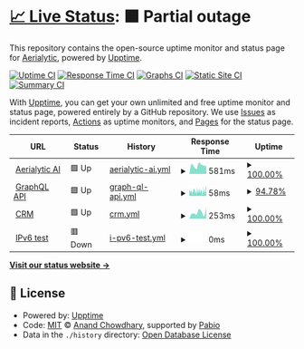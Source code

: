 # [📈 Live Status](https://status.aerialytic.ai): <!--live status--> **🟧 Partial outage**

This repository contains the open-source uptime monitor and status page for [Aerialytic](www.aerialytic.ai), powered by [Upptime](https://github.com/upptime/upptime).

[![Uptime CI](https://github.com/aerialytic/status/workflows/Uptime%20CI/badge.svg)](https://github.com/aerialytic/status/actions?query=workflow%3A%22Uptime+CI%22)
[![Response Time CI](https://github.com/aerialytic/status/workflows/Response%20Time%20CI/badge.svg)](https://github.com/aerialytic/status/actions?query=workflow%3A%22Response+Time+CI%22)
[![Graphs CI](https://github.com/aerialytic/status/workflows/Graphs%20CI/badge.svg)](https://github.com/aerialytic/status/actions?query=workflow%3A%22Graphs+CI%22)
[![Static Site CI](https://github.com/aerialytic/status/workflows/Static%20Site%20CI/badge.svg)](https://github.com/aerialytic/status/actions?query=workflow%3A%22Static+Site+CI%22)
[![Summary CI](https://github.com/aerialytic/status/workflows/Summary%20CI/badge.svg)](https://github.com/aerialytic/status/actions?query=workflow%3A%22Summary+CI%22)

With [Upptime](https://upptime.js.org), you can get your own unlimited and free uptime monitor and status page, powered entirely by a GitHub repository. We use [Issues](https://github.com/aerialytic/status/issues) as incident reports, [Actions](https://github.com/aerialytic/status/actions) as uptime monitors, and [Pages](https://status.aerialytic.ai) for the status page.

<!--start: status pages-->
<!-- This summary is generated by Upptime (https://github.com/upptime/upptime) -->
<!-- Do not edit this manually, your changes will be overwritten -->
<!-- prettier-ignore -->
| URL | Status | History | Response Time | Uptime |
| --- | ------ | ------- | ------------- | ------ |
| <img alt="" src="https://icons.duckduckgo.com/ip3/aerialytic.ai.ico" height="13"> [Aerialytic AI](https://aerialytic.ai) | 🟩 Up | [aerialytic-ai.yml](https://github.com/Aerialytic/Status/commits/HEAD/history/aerialytic-ai.yml) | <details><summary><img alt="Response time graph" src="./graphs/aerialytic-ai/response-time-week.png" height="20"> 581ms</summary><br><a href="https://status.aerialytic.ai/history/aerialytic-ai"><img alt="Response time 394" src="https://img.shields.io/endpoint?url=https%3A%2F%2Fraw.githubusercontent.com%2FAerialytic%2FStatus%2FHEAD%2Fapi%2Faerialytic-ai%2Fresponse-time.json"></a><br><a href="https://status.aerialytic.ai/history/aerialytic-ai"><img alt="24-hour response time 0" src="https://img.shields.io/endpoint?url=https%3A%2F%2Fraw.githubusercontent.com%2FAerialytic%2FStatus%2FHEAD%2Fapi%2Faerialytic-ai%2Fresponse-time-day.json"></a><br><a href="https://status.aerialytic.ai/history/aerialytic-ai"><img alt="7-day response time 581" src="https://img.shields.io/endpoint?url=https%3A%2F%2Fraw.githubusercontent.com%2FAerialytic%2FStatus%2FHEAD%2Fapi%2Faerialytic-ai%2Fresponse-time-week.json"></a><br><a href="https://status.aerialytic.ai/history/aerialytic-ai"><img alt="30-day response time 630" src="https://img.shields.io/endpoint?url=https%3A%2F%2Fraw.githubusercontent.com%2FAerialytic%2FStatus%2FHEAD%2Fapi%2Faerialytic-ai%2Fresponse-time-month.json"></a><br><a href="https://status.aerialytic.ai/history/aerialytic-ai"><img alt="1-year response time 410" src="https://img.shields.io/endpoint?url=https%3A%2F%2Fraw.githubusercontent.com%2FAerialytic%2FStatus%2FHEAD%2Fapi%2Faerialytic-ai%2Fresponse-time-year.json"></a></details> | <details><summary><a href="https://status.aerialytic.ai/history/aerialytic-ai">100.00%</a></summary><a href="https://status.aerialytic.ai/history/aerialytic-ai"><img alt="All-time uptime 99.74%" src="https://img.shields.io/endpoint?url=https%3A%2F%2Fraw.githubusercontent.com%2FAerialytic%2FStatus%2FHEAD%2Fapi%2Faerialytic-ai%2Fuptime.json"></a><br><a href="https://status.aerialytic.ai/history/aerialytic-ai"><img alt="24-hour uptime 100.00%" src="https://img.shields.io/endpoint?url=https%3A%2F%2Fraw.githubusercontent.com%2FAerialytic%2FStatus%2FHEAD%2Fapi%2Faerialytic-ai%2Fuptime-day.json"></a><br><a href="https://status.aerialytic.ai/history/aerialytic-ai"><img alt="7-day uptime 100.00%" src="https://img.shields.io/endpoint?url=https%3A%2F%2Fraw.githubusercontent.com%2FAerialytic%2FStatus%2FHEAD%2Fapi%2Faerialytic-ai%2Fuptime-week.json"></a><br><a href="https://status.aerialytic.ai/history/aerialytic-ai"><img alt="30-day uptime 99.90%" src="https://img.shields.io/endpoint?url=https%3A%2F%2Fraw.githubusercontent.com%2FAerialytic%2FStatus%2FHEAD%2Fapi%2Faerialytic-ai%2Fuptime-month.json"></a><br><a href="https://status.aerialytic.ai/history/aerialytic-ai"><img alt="1-year uptime 99.64%" src="https://img.shields.io/endpoint?url=https%3A%2F%2Fraw.githubusercontent.com%2FAerialytic%2FStatus%2FHEAD%2Fapi%2Faerialytic-ai%2Fuptime-year.json"></a></details>
| <img alt="" src="https://icons.duckduckgo.com/ip3/aerialytic.ai.ico" height="13"> [GraphQL API](https://aerialytic.ai) | 🟩 Up | [graph-ql-api.yml](https://github.com/Aerialytic/Status/commits/HEAD/history/graph-ql-api.yml) | <details><summary><img alt="Response time graph" src="./graphs/graph-ql-api/response-time-week.png" height="20"> 58ms</summary><br><a href="https://status.aerialytic.ai/history/graph-ql-api"><img alt="Response time 61" src="https://img.shields.io/endpoint?url=https%3A%2F%2Fraw.githubusercontent.com%2FAerialytic%2FStatus%2FHEAD%2Fapi%2Fgraph-ql-api%2Fresponse-time.json"></a><br><a href="https://status.aerialytic.ai/history/graph-ql-api"><img alt="24-hour response time 50" src="https://img.shields.io/endpoint?url=https%3A%2F%2Fraw.githubusercontent.com%2FAerialytic%2FStatus%2FHEAD%2Fapi%2Fgraph-ql-api%2Fresponse-time-day.json"></a><br><a href="https://status.aerialytic.ai/history/graph-ql-api"><img alt="7-day response time 58" src="https://img.shields.io/endpoint?url=https%3A%2F%2Fraw.githubusercontent.com%2FAerialytic%2FStatus%2FHEAD%2Fapi%2Fgraph-ql-api%2Fresponse-time-week.json"></a><br><a href="https://status.aerialytic.ai/history/graph-ql-api"><img alt="30-day response time 56" src="https://img.shields.io/endpoint?url=https%3A%2F%2Fraw.githubusercontent.com%2FAerialytic%2FStatus%2FHEAD%2Fapi%2Fgraph-ql-api%2Fresponse-time-month.json"></a><br><a href="https://status.aerialytic.ai/history/graph-ql-api"><img alt="1-year response time 62" src="https://img.shields.io/endpoint?url=https%3A%2F%2Fraw.githubusercontent.com%2FAerialytic%2FStatus%2FHEAD%2Fapi%2Fgraph-ql-api%2Fresponse-time-year.json"></a></details> | <details><summary><a href="https://status.aerialytic.ai/history/graph-ql-api">94.78%</a></summary><a href="https://status.aerialytic.ai/history/graph-ql-api"><img alt="All-time uptime 99.89%" src="https://img.shields.io/endpoint?url=https%3A%2F%2Fraw.githubusercontent.com%2FAerialytic%2FStatus%2FHEAD%2Fapi%2Fgraph-ql-api%2Fuptime.json"></a><br><a href="https://status.aerialytic.ai/history/graph-ql-api"><img alt="24-hour uptime 96.85%" src="https://img.shields.io/endpoint?url=https%3A%2F%2Fraw.githubusercontent.com%2FAerialytic%2FStatus%2FHEAD%2Fapi%2Fgraph-ql-api%2Fuptime-day.json"></a><br><a href="https://status.aerialytic.ai/history/graph-ql-api"><img alt="7-day uptime 94.78%" src="https://img.shields.io/endpoint?url=https%3A%2F%2Fraw.githubusercontent.com%2FAerialytic%2FStatus%2FHEAD%2Fapi%2Fgraph-ql-api%2Fuptime-week.json"></a><br><a href="https://status.aerialytic.ai/history/graph-ql-api"><img alt="30-day uptime 98.19%" src="https://img.shields.io/endpoint?url=https%3A%2F%2Fraw.githubusercontent.com%2FAerialytic%2FStatus%2FHEAD%2Fapi%2Fgraph-ql-api%2Fuptime-month.json"></a><br><a href="https://status.aerialytic.ai/history/graph-ql-api"><img alt="1-year uptime 99.85%" src="https://img.shields.io/endpoint?url=https%3A%2F%2Fraw.githubusercontent.com%2FAerialytic%2FStatus%2FHEAD%2Fapi%2Fgraph-ql-api%2Fuptime-year.json"></a></details>
| <img alt="" src="https://icons.duckduckgo.com/ip3/portal.aisolar.design.ico" height="13"> [CRM](https://portal.aisolar.design) | 🟩 Up | [crm.yml](https://github.com/Aerialytic/Status/commits/HEAD/history/crm.yml) | <details><summary><img alt="Response time graph" src="./graphs/crm/response-time-week.png" height="20"> 253ms</summary><br><a href="https://status.aerialytic.ai/history/crm"><img alt="Response time 240" src="https://img.shields.io/endpoint?url=https%3A%2F%2Fraw.githubusercontent.com%2FAerialytic%2FStatus%2FHEAD%2Fapi%2Fcrm%2Fresponse-time.json"></a><br><a href="https://status.aerialytic.ai/history/crm"><img alt="24-hour response time 0" src="https://img.shields.io/endpoint?url=https%3A%2F%2Fraw.githubusercontent.com%2FAerialytic%2FStatus%2FHEAD%2Fapi%2Fcrm%2Fresponse-time-day.json"></a><br><a href="https://status.aerialytic.ai/history/crm"><img alt="7-day response time 253" src="https://img.shields.io/endpoint?url=https%3A%2F%2Fraw.githubusercontent.com%2FAerialytic%2FStatus%2FHEAD%2Fapi%2Fcrm%2Fresponse-time-week.json"></a><br><a href="https://status.aerialytic.ai/history/crm"><img alt="30-day response time 217" src="https://img.shields.io/endpoint?url=https%3A%2F%2Fraw.githubusercontent.com%2FAerialytic%2FStatus%2FHEAD%2Fapi%2Fcrm%2Fresponse-time-month.json"></a><br><a href="https://status.aerialytic.ai/history/crm"><img alt="1-year response time 242" src="https://img.shields.io/endpoint?url=https%3A%2F%2Fraw.githubusercontent.com%2FAerialytic%2FStatus%2FHEAD%2Fapi%2Fcrm%2Fresponse-time-year.json"></a></details> | <details><summary><a href="https://status.aerialytic.ai/history/crm">100.00%</a></summary><a href="https://status.aerialytic.ai/history/crm"><img alt="All-time uptime 99.97%" src="https://img.shields.io/endpoint?url=https%3A%2F%2Fraw.githubusercontent.com%2FAerialytic%2FStatus%2FHEAD%2Fapi%2Fcrm%2Fuptime.json"></a><br><a href="https://status.aerialytic.ai/history/crm"><img alt="24-hour uptime 100.00%" src="https://img.shields.io/endpoint?url=https%3A%2F%2Fraw.githubusercontent.com%2FAerialytic%2FStatus%2FHEAD%2Fapi%2Fcrm%2Fuptime-day.json"></a><br><a href="https://status.aerialytic.ai/history/crm"><img alt="7-day uptime 100.00%" src="https://img.shields.io/endpoint?url=https%3A%2F%2Fraw.githubusercontent.com%2FAerialytic%2FStatus%2FHEAD%2Fapi%2Fcrm%2Fuptime-week.json"></a><br><a href="https://status.aerialytic.ai/history/crm"><img alt="30-day uptime 100.00%" src="https://img.shields.io/endpoint?url=https%3A%2F%2Fraw.githubusercontent.com%2FAerialytic%2FStatus%2FHEAD%2Fapi%2Fcrm%2Fuptime-month.json"></a><br><a href="https://status.aerialytic.ai/history/crm"><img alt="1-year uptime 99.97%" src="https://img.shields.io/endpoint?url=https%3A%2F%2Fraw.githubusercontent.com%2FAerialytic%2FStatus%2FHEAD%2Fapi%2Fcrm%2Fuptime-year.json"></a></details>
| <img alt="" src="https://icons.duckduckgo.com/ip3/null.ico" height="13"> [IPv6 test](forwardemail.net) | 🟥 Down | [i-pv6-test.yml](https://github.com/Aerialytic/Status/commits/HEAD/history/i-pv6-test.yml) | <details><summary><img alt="Response time graph" src="./graphs/i-pv6-test/response-time-week.png" height="20"> 0ms</summary><br><a href="https://status.aerialytic.ai/history/i-pv6-test"><img alt="Response time 0" src="https://img.shields.io/endpoint?url=https%3A%2F%2Fraw.githubusercontent.com%2FAerialytic%2FStatus%2FHEAD%2Fapi%2Fi-pv6-test%2Fresponse-time.json"></a><br><a href="https://status.aerialytic.ai/history/i-pv6-test"><img alt="24-hour response time 0" src="https://img.shields.io/endpoint?url=https%3A%2F%2Fraw.githubusercontent.com%2FAerialytic%2FStatus%2FHEAD%2Fapi%2Fi-pv6-test%2Fresponse-time-day.json"></a><br><a href="https://status.aerialytic.ai/history/i-pv6-test"><img alt="7-day response time 0" src="https://img.shields.io/endpoint?url=https%3A%2F%2Fraw.githubusercontent.com%2FAerialytic%2FStatus%2FHEAD%2Fapi%2Fi-pv6-test%2Fresponse-time-week.json"></a><br><a href="https://status.aerialytic.ai/history/i-pv6-test"><img alt="30-day response time 0" src="https://img.shields.io/endpoint?url=https%3A%2F%2Fraw.githubusercontent.com%2FAerialytic%2FStatus%2FHEAD%2Fapi%2Fi-pv6-test%2Fresponse-time-month.json"></a><br><a href="https://status.aerialytic.ai/history/i-pv6-test"><img alt="1-year response time 0" src="https://img.shields.io/endpoint?url=https%3A%2F%2Fraw.githubusercontent.com%2FAerialytic%2FStatus%2FHEAD%2Fapi%2Fi-pv6-test%2Fresponse-time-year.json"></a></details> | <details><summary><a href="https://status.aerialytic.ai/history/i-pv6-test">100.00%</a></summary><a href="https://status.aerialytic.ai/history/i-pv6-test"><img alt="All-time uptime 100.00%" src="https://img.shields.io/endpoint?url=https%3A%2F%2Fraw.githubusercontent.com%2FAerialytic%2FStatus%2FHEAD%2Fapi%2Fi-pv6-test%2Fuptime.json"></a><br><a href="https://status.aerialytic.ai/history/i-pv6-test"><img alt="24-hour uptime 100.00%" src="https://img.shields.io/endpoint?url=https%3A%2F%2Fraw.githubusercontent.com%2FAerialytic%2FStatus%2FHEAD%2Fapi%2Fi-pv6-test%2Fuptime-day.json"></a><br><a href="https://status.aerialytic.ai/history/i-pv6-test"><img alt="7-day uptime 100.00%" src="https://img.shields.io/endpoint?url=https%3A%2F%2Fraw.githubusercontent.com%2FAerialytic%2FStatus%2FHEAD%2Fapi%2Fi-pv6-test%2Fuptime-week.json"></a><br><a href="https://status.aerialytic.ai/history/i-pv6-test"><img alt="30-day uptime 100.00%" src="https://img.shields.io/endpoint?url=https%3A%2F%2Fraw.githubusercontent.com%2FAerialytic%2FStatus%2FHEAD%2Fapi%2Fi-pv6-test%2Fuptime-month.json"></a><br><a href="https://status.aerialytic.ai/history/i-pv6-test"><img alt="1-year uptime 100.00%" src="https://img.shields.io/endpoint?url=https%3A%2F%2Fraw.githubusercontent.com%2FAerialytic%2FStatus%2FHEAD%2Fapi%2Fi-pv6-test%2Fuptime-year.json"></a></details>

<!--end: status pages-->

[**Visit our status website →**](https://status.aerialytic.ai)

## 📄 License

- Powered by: [Upptime](https://github.com/upptime/upptime)
- Code: [MIT](./LICENSE) © [Anand Chowdhary](https://anandchowdhary.com), supported by [Pabio](https://pabio.com)
- Data in the `./history` directory: [Open Database License](https://opendatacommons.org/licenses/odbl/1-0/)
